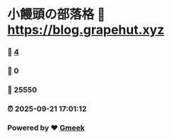 # 小饅頭の部落格 :link: https://blog.grapehut.xyz 
### :page_facing_up: [4](https://blog.grapehut.xyz/tag.html) 
### :speech_balloon: 0 
### :hibiscus: 25550 
### :alarm_clock: 2025-09-21 17:01:12 
### Powered by :heart: [Gmeek](https://github.com/Meekdai/Gmeek)
